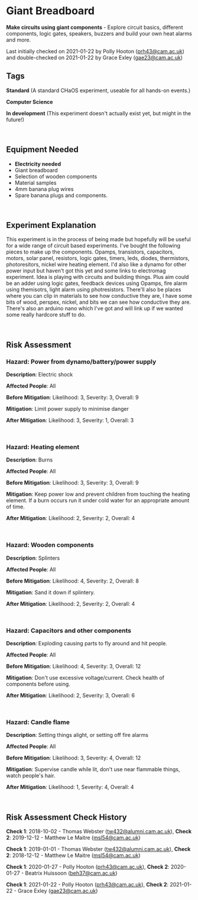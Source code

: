 # Giant Breadboard

**Make circuits using giant components** - Explore circuit basics, different components, logic gates, speakers, buzzers and build your own heat alarms and more. 

Last initially checked on 2021-01-22 by Polly Hooton (prh43@cam.ac.uk) and double-checked on 2021-01-22 by Grace Exley (gae23@cam.ac.uk)

## Tags
<!--- Start Tags (DO NOT REMOVE THIS COMMENT) --->

**Standard** (A standard CHaOS experiment, useable for all hands-on events.)

**Computer Science**

**In development** (This experiment doesn't actually exist yet, but might in the future!)
<!--- End Tags (DO NOT REMOVE THIS COMMENT) --->

<br/>

## Equipment Needed 
- **Electricity needed**
- Giant breadboard
- Selection of wooden components
- Material samples
- 4mm banana plug wires
- Spare banana plugs and components.

<br/>

## Experiment Explanation 

This experiment is in the process of being made but hopefully will be useful for a wide range of circuit based experiments. I've bought the following pieces to make up the components.
Opamps, transistors, capacitors, motors, solar panel, resistors, logic gates, timers, leds, diodes, thermistors, photoresitors, nickel wire heating element. I'd also like a dynamo for other power input but haven't got this yet and some links to electromag experiment. 
Idea is playing with circuits and building things. 
Plus aim could be an adder using logic gates, feedback devices using Opamps, fire alarm using themisotrs, light alarm using photresistors. 
There'll also be places where you can clip in materials to see how conductive they are, I have some bits of wood, perspex, nickel, and bits we can see how conductive they are. 
There's also an arduino nano which I've got and will link up if we wanted some really hardcore stuff to do.

<br/>

## Risk Assessment

### **Hazard**: Power from dynamo/battery/power supply

**Description**: Electric shock

**Affected People**: All

**Before Mitigation**: Likelihood: 3, Severity: 3, Overall: 9

**Mitigation**: Limit power supply to minimise danger

**After Mitigation**: Likelihood: 3, Severity: 1, Overall: 3

<br/>

### **Hazard**: Heating element

**Description**: Burns

**Affected People**: All

**Before Mitigation**: Likelihood: 3, Severity: 3, Overall: 9

**Mitigation**: Keep power low and prevent children from touching the heating element. If a burn occurs run it under cold water for an appropriate amount of time.

**After Mitigation**: Likelihood: 2, Severity: 2, Overall: 4

<br/>

### **Hazard**: Wooden components

**Description**: Splinters

**Affected People**: All

**Before Mitigation**: Likelihood: 4, Severity: 2, Overall: 8

**Mitigation**: Sand it down if splintery.

**After Mitigation**: Likelihood: 2, Severity: 2, Overall: 4

<br/>

### **Hazard**: Capacitors and other components

**Description**: Exploding causing parts to fly around and hit people.

**Affected People**: All

**Before Mitigation**: Likelihood: 4, Severity: 3, Overall: 12

**Mitigation**: Don't use excessive voltage/current. Check health of components before using.

**After Mitigation**: Likelihood: 2, Severity: 3, Overall: 6

<br/>

### **Hazard**: Candle flame

**Description**: Setting things alight, or setting off fire alarms

**Affected People**: All

**Before Mitigation**: Likelihood: 3, Severity: 4, Overall: 12

**Mitigation**: Supervise candle while lit, don't use near flammable things, watch people's hair.

**After Mitigation**: Likelihood: 1, Severity: 4, Overall: 4

<br/>

## Risk Assessment Check History 

**Check 1**: 2018-10-02 - Thomas Webster (tw432@alumni.cam.ac.uk), **Check 2**: 2019-12-12 - Matthew Le Maitre (msl54@cam.ac.uk)

**Check 1**: 2019-01-01 - Thomas Webster (tw432@alumni.cam.ac.uk), **Check 2**: 2018-12-12 - Matthew Le Maitre (msl54@cam.ac.uk)

**Check 1**: 2020-01-27 - Polly Hooton (prh43@cam.ac.uk), **Check 2**: 2020-01-27 - Beatrix Huissoon (beh37@cam.ac.uk)

**Check 1**: 2021-01-22 - Polly Hooton (prh43@cam.ac.uk), **Check 2**: 2021-01-22 - Grace Exley (gae23@cam.ac.uk)